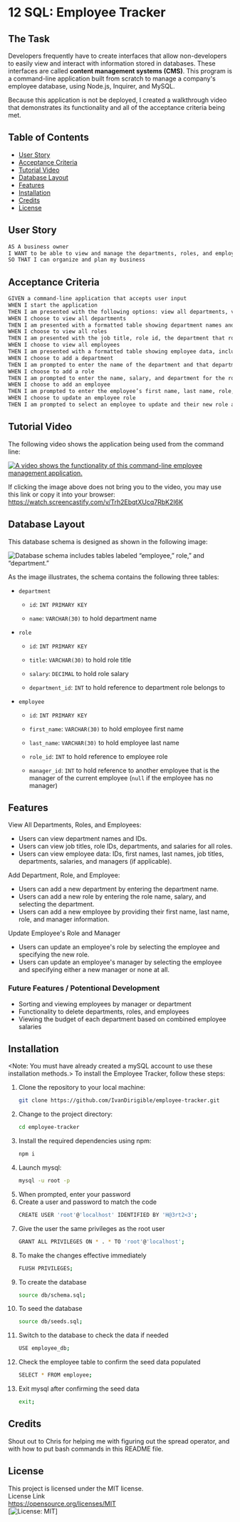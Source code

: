 # 12 SQL: Employee Tracker

## The Task
Developers frequently have to create interfaces that allow non-developers to easily view and interact with information stored in databases. These interfaces are called **content management systems (CMS)**. This program is a command-line application built from scratch to manage a company's employee database, using Node.js, Inquirer, and MySQL.

Because this application is not be deployed, I created a walkthrough video that demonstrates its functionality and all of the acceptance criteria being met.


## Table of Contents
- [User Story](#user-story)
- [Acceptance Criteria](#acceptance-criteria)
- [Tutorial Video](#tutorial-video)
- [Database Layout](#database-layout)
- [Features](#features)
- [Installation](#installation)
- [Credits](#credits)
- [License](#license)

  
## User Story
```md
AS A business owner
I WANT to be able to view and manage the departments, roles, and employees in my company
SO THAT I can organize and plan my business
```


## Acceptance Criteria
```md
GIVEN a command-line application that accepts user input
WHEN I start the application
THEN I am presented with the following options: view all departments, view all roles, view all employees, add a department, add a role, add an employee, and update an employee role
WHEN I choose to view all departments
THEN I am presented with a formatted table showing department names and department ids
WHEN I choose to view all roles
THEN I am presented with the job title, role id, the department that role belongs to, and the salary for that role
WHEN I choose to view all employees
THEN I am presented with a formatted table showing employee data, including employee ids, first names, last names, job titles, departments, salaries, and managers that the employees report to
WHEN I choose to add a department
THEN I am prompted to enter the name of the department and that department is added to the database
WHEN I choose to add a role
THEN I am prompted to enter the name, salary, and department for the role and that role is added to the database
WHEN I choose to add an employee
THEN I am prompted to enter the employee’s first name, last name, role, and manager, and that employee is added to the database
WHEN I choose to update an employee role
THEN I am prompted to select an employee to update and their new role and this information is updated in the database 
```


## Tutorial Video
The following video shows the application being used from the command line:

[![A video shows the functionality of this command-line employee management application.](./assets/12-sql-homework-video-screenshot.png)](https://watch.screencastify.com/v/Trh2EbqtXUcq7RbK2I6K)

If clicking the image above does not bring you to the video, you may use this link or copy it into your browser: https://watch.screencastify.com/v/Trh2EbqtXUcq7RbK2I6K


## Database Layout
This database schema is designed as shown in the following image:

![Database schema includes tables labeled “employee,” role,” and “department.”](./assets/12-sql-homework-demo-01.png)

As the image illustrates, the schema contains the following three tables:

* `department`

    * `id`: `INT PRIMARY KEY`

    * `name`: `VARCHAR(30)` to hold department name

* `role`

    * `id`: `INT PRIMARY KEY`

    * `title`: `VARCHAR(30)` to hold role title

    * `salary`: `DECIMAL` to hold role salary

    * `department_id`: `INT` to hold reference to department role belongs to

* `employee`

    * `id`: `INT PRIMARY KEY`

    * `first_name`: `VARCHAR(30)` to hold employee first name

    * `last_name`: `VARCHAR(30)` to hold employee last name

    * `role_id`: `INT` to hold reference to employee role

    * `manager_id`: `INT` to hold reference to another employee that is the manager of the current employee (`null` if the employee has no manager)


## Features
View All Departments, Roles, and Employees:
- Users can view department names and IDs.  
- Users can view job titles, role IDs, departments, and salaries for all roles.  
- Users can view employee data: IDs, first names, last names, job titles, departments, salaries, and managers (if applicable).

Add Department, Role, and Employee:  
- Users can add a new department by entering the department name.  
- Users can add a new role by entering the role name, salary, and selecting the department.  
- Users can add a new employee by providing their first name, last name, role, and manager information.

Update Employee's Role and Manager
- Users can update an employee's role by selecting the employee and specifying the new role.
- Users can update an employee's manager by selecting the employee and specifying either a new manager or none at all.

### Future Features / Potentional Development
- Sorting and viewing employees by manager or department
- Functionality to delete departments, roles, and employees
- Viewing the budget of each department based on combined employee salaries


## Installation
<Note: You must have already created a mySQL account to use these installation methods.>
To install the Employee Tracker, follow these steps:

1. Clone the repository to your local machine:
   ```bash
   git clone https://github.com/IvanDirigible/employee-tracker.git
2. Change to the project directory:
    ```bash  
    cd employee-tracker  
3. Install the required dependencies using npm:  
    ```bash
    npm i  
4. Launch mysql:  
    ```bash
    mysql -u root -p  
5. When prompted, enter your password  
6. Create a user and password to match the code  
    ```bash
    CREATE USER 'root'@'localhost' IDENTIFIED BY 'H@3rt2<3'; 
7. Give the user the same privileges as the root user  
    ```bash
    GRANT ALL PRIVILEGES ON * . * TO 'root'@'localhost';
8. To make the changes effective immediately  
    ```bash
    FLUSH PRIVILEGES;  
9. To create the database  
    ```bash
    source db/schema.sql;  
10. To seed the database  
    ```bash
    source db/seeds.sql;  
11. Switch to the database to check the data if needed
    ```bash
    USE employee_db;  
12. Check the employee table to confirm the seed data populated  
    ```bash
    SELECT * FROM employee;  
13. Exit mysql after confirming the seed data  
    ```bash
    exit;  


## Credits
Shout out to Chris for helping me with figuring out the spread operator, and with how to put bash commands in this README file.


## License
This project is licensed under the MIT license.  
License Link  
https://opensource.org/licenses/MIT   
[![License: MIT](https://img.shields.io/badge/License-MIT-yellow.svg)]  
